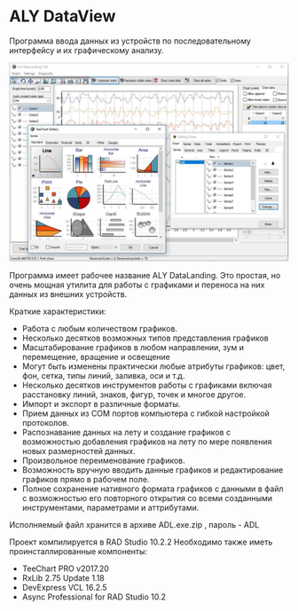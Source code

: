 ﻿# ALY DataView

Программа ввода данных из устройств по последовательному интерфейсу и их графическому анализу. 

![ALY DataLanding](https://github.com/Indemsys/ALY-DataView/blob/master/ScreenShot.JPG)

Программа имеет рабочее название ALY DataLanding. Это простая, но очень мощная утилита для работы с графиками и переноса на них данных из внешних устройств.

Краткие характеристики:
- Работа с любым количеством графиков. 
- Несколько десятков возможных типов представления графиков 
- Масштабирование графиков в любом направлении, зум и перемещение, вращение и освещение 
- Могут быть изменены практически любые атрибуты графиков: цвет, фон, сетка, типы линий, заливка, оси и т.д. 
- Несколько десятков инструментов работы с графиками включая расстановку линий, знаков, фигур, точек и многое другое. 
- Импорт и экспорт в различные форматы. 
- Прием данных из COM портов компьютера с гибкой настройкой протоколов. 
- Распознавание данных на лету и создание графиков с возможностью добавления графиков на лету по мере появления новых размерностей данных. 
- Произвольное переименование графиков. 
- Возможность вручную вводить данные графиков и редактирование графиков прямо в рабочем поле. 
- Полное сохранение нативного формата графиков с данными в файл с возможностью его повторного открытия со всеми созданными инструментами, параметрами и аттрибутами. 

Исполняемый файл хранится в архиве ADL.exe.zip , пароль - ADL

Проект компилируется в RAD Studio 10.2.2
Необходимо также иметь проинсталлированные компоненты:
- TeeChart PRO v2017.20 
- RxLib 2.75 Update 1.18
- DevExpress VCL 16.2.5
- Async Professional for RAD Studio 10.2
